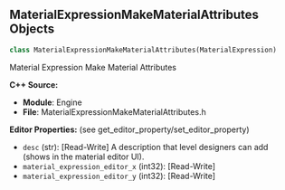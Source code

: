 ## MaterialExpressionMakeMaterialAttributes Objects

```python
class MaterialExpressionMakeMaterialAttributes(MaterialExpression)
```

Material Expression Make Material Attributes

**C++ Source:**

- **Module**: Engine
- **File**: MaterialExpressionMakeMaterialAttributes.h

**Editor Properties:** (see get_editor_property/set_editor_property)

- ``desc`` (str):  [Read-Write] A description that level designers can add (shows in the material editor UI).
- ``material_expression_editor_x`` (int32):  [Read-Write]
- ``material_expression_editor_y`` (int32):  [Read-Write]

<a id="unreal.MaterialExpressionMapARPassthroughCameraUV"></a>